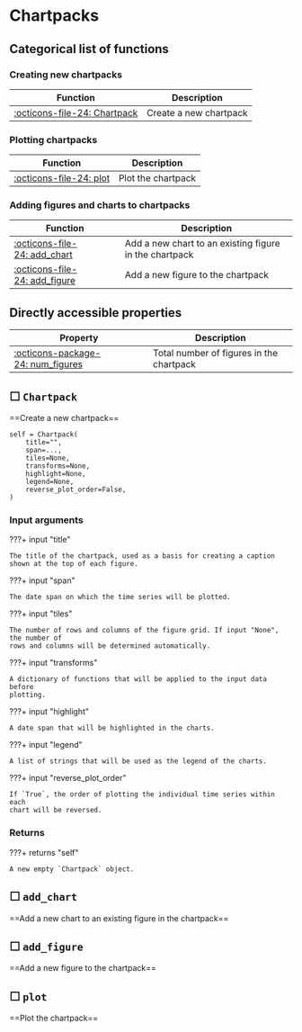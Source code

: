 
Chartpacks
===========
    


Categorical list of functions
-------------------------------

### Creating new chartpacks ###

Function | Description
----------|------------
[:octicons-file-24:&nbsp;Chartpack](#chartpack) | Create a new chartpack


### Plotting chartpacks ###

Function | Description
----------|------------
[:octicons-file-24:&nbsp;plot](#plot) | Plot the chartpack


### Adding figures and charts to chartpacks ###

Function | Description
----------|------------
[:octicons-file-24:&nbsp;add_chart](#add_chart) | Add a new chart to an existing figure in the chartpack
[:octicons-file-24:&nbsp;add_figure](#add_figure) | Add a new figure to the chartpack





Directly accessible properties
------------------------------

Property | Description
----------|------------
[:octicons-package-24:&nbsp;num_figures](#num_figures) | Total number of figures in the chartpack



☐ `Chartpack`
---------------

==Create a new chartpack==

```
self = Chartpack(
    title="",
    span=...,
    tiles=None,
    transforms=None,
    highlight=None,
    legend=None,
    reverse_plot_order=False,
)
```

### Input arguments ###

???+ input "title"

    The title of the chartpack, used as a basis for creating a caption
    shown at the top of each figure.

???+ input "span"

    The date span on which the time series will be plotted.

???+ input "tiles"

    The number of rows and columns of the figure grid. If input "None", the number of
    rows and columns will be determined automatically.

???+ input "transforms"

    A dictionary of functions that will be applied to the input data before
    plotting.

???+ input "highlight"

    A date span that will be highlighted in the charts.

???+ input "legend"

    A list of strings that will be used as the legend of the charts.

???+ input "reverse_plot_order"

    If `True`, the order of plotting the individual time series within each
    chart will be reversed.

### Returns

???+ returns "self"

    A new empty `Chartpack` object.
        



☐ `add_chart`
---------------

==Add a new chart to an existing figure in the chartpack==
        



☐ `add_figure`
----------------

==Add a new figure to the chartpack==
        



☐ `plot`
----------

==Plot the chartpack==
        